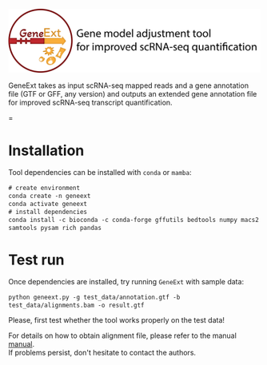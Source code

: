 !['header'](./img/logo.png)

GeneExt takes as input scRNA-seq mapped reads and a gene annotation file (GTF or GFF, any version) and outputs an extended gene annotation file for improved scRNA-seq transcript quantification.

=
# Installation  

Tool dependencies can be installed with `conda` or `mamba`: 

```
# create environment
conda create -n geneext
conda activate geneext
# install dependencies
conda install -c bioconda -c conda-forge gffutils bedtools numpy macs2 samtools pysam rich pandas 
```

# Test run
Once dependencies are installed, try running `GeneExt` with sample data:  
```
python geneext.py -g test_data/annotation.gtf -b test_data/alignments.bam -o result.gtf
```
Please, first test whether the tool works properly on the test data! 

For details on how to obtain alignment file, please refer to the manual [manual](Manual.md).   
If problems persist, don't hesitate to contact the authors.